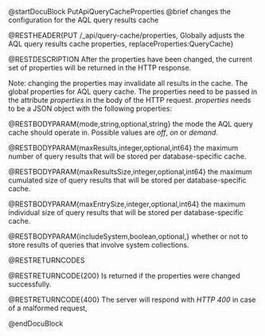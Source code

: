 
@startDocuBlock PutApiQueryCacheProperties
@brief changes the configuration for the AQL query results cache

@RESTHEADER{PUT /_api/query-cache/properties, Globally adjusts the AQL query results cache properties, replaceProperties:QueryCache}

@RESTDESCRIPTION
After the properties have been changed, the current set of properties will
be returned in the HTTP response.

Note: changing the properties may invalidate all results in the cache.
The global properties for AQL query cache.
The properties need to be passed in the attribute *properties* in the body
of the HTTP request. *properties* needs to be a JSON object with the following
properties:

@RESTBODYPARAM{mode,string,optional,string}
 the mode the AQL query cache should operate in. Possible values are *off*, *on* or *demand*.

@RESTBODYPARAM{maxResults,integer,optional,int64}
the maximum number of query results that will be stored per database-specific cache.

@RESTBODYPARAM{maxResultsSize,integer,optional,int64}
the maximum cumulated size of query results that will be stored per database-specific cache.

@RESTBODYPARAM{maxEntrySize,integer,optional,int64}
the maximum individual size of query results that will be stored per database-specific cache.

@RESTBODYPARAM{includeSystem,boolean,optional,}
whether or not to store results of queries that involve system collections.

@RESTRETURNCODES

@RESTRETURNCODE{200}
Is returned if the properties were changed successfully.

@RESTRETURNCODE{400}
The server will respond with *HTTP 400* in case of a malformed request,

@endDocuBlock
